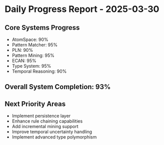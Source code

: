 # Daily Progress Report - 2025-03-30

## Core Systems Progress
- AtomSpace: 90%
- Pattern Matcher: 95%
- PLN: 90%
- Pattern Mining: 95%
- ECAN: 95%
- Type System: 95%
- Temporal Reasoning: 90%

## Overall System Completion: 93%

## Next Priority Areas
- Implement persistence layer
- Enhance rule chaining capabilities
- Add incremental mining support
- Improve temporal uncertainty handling
- Implement advanced type polymorphism
